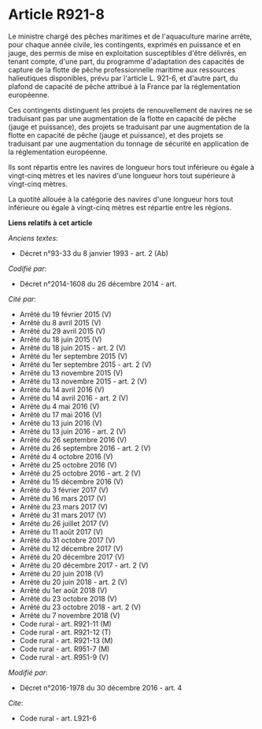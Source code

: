 # Article R921-8

Le ministre chargé des pêches maritimes et de l'aquaculture marine arrête, pour chaque année civile, les contingents,
exprimés en puissance et en jauge, des permis de mise en exploitation susceptibles d'être délivrés, en tenant compte, d'une
part, du programme d'adaptation des capacités de capture de la flotte de pêche professionnelle maritime aux ressources
halieutiques disponibles, prévu par l'article L. 921-6, et d'autre part, du plafond de capacité de pêche attribué à la France
par la réglementation européenne.

Ces contingents distinguent les projets de renouvellement de navires ne se traduisant pas par une augmentation de la flotte
en capacité de  pêche (jauge et puissance), des projets se traduisant par une  augmentation de la flotte en capacité de pêche
(jauge et puissance), et  des projets se traduisant par une augmentation du tonnage de sécurité en  application de la
réglementation européenne.

Ils sont répartis entre  les navires de longueur hors tout inférieure ou égale à vingt-cinq  mètres et les navires d'une
longueur hors tout supérieure à vingt-cinq  mètres. 

La quotité allouée à la catégorie des navires d'une longueur hors tout inférieure ou égale à vingt-cinq mètres est répartie
entre les régions.

**Liens relatifs à cet article**

_Anciens textes_:

  - Décret n°93-33 du 8 janvier 1993 - art. 2 (Ab)

_Codifié par_:

  - Décret n°2014-1608 du 26 décembre 2014 - art.

_Cité par_:

  - Arrêté du 19 février 2015 (V)
  - Arrêté du 8 avril 2015 (V)
  - Arrêté du 29 avril 2015 (V)
  - Arrêté du 18 juin 2015 (V)
  - Arrêté du 18 juin 2015 - art. 2 (V)
  - Arrêté du 1er septembre 2015 (V)
  - Arrêté du 1er septembre 2015 - art. 2 (V)
  - Arrêté du 13 novembre 2015 (V)
  - Arrêté du 13 novembre 2015 - art. 2 (V)
  - Arrêté du 14 avril 2016 (V)
  - Arrêté du 14 avril 2016 - art. 2 (V)
  - Arrêté du 4 mai 2016 (V)
  - Arrêté du 17 mai 2016 (V)
  - Arrêté du 13 juin 2016 (V)
  - Arrêté du 13 juin 2016 - art. 2 (V)
  - Arrêté du 26 septembre 2016 (V)
  - Arrêté du 26 septembre 2016 - art. 2 (V)
  - Arrêté du 4 octobre 2016 (V)
  - Arrêté du 25 octobre 2016 (V)
  - Arrêté du 25 octobre 2016 - art. 2 (V)
  - Arrêté du 15 décembre 2016 (V)
  - Arrêté du 3 février 2017 (V)
  - Arrêté du 16 mars 2017 (V)
  - Arrêté du 23 mars 2017 (V)
  - Arrêté du 31 mars 2017 (V)
  - Arrêté du 26 juillet 2017 (V)
  - Arrêté du 11 août 2017 (V)
  - Arrêté du 31 octobre 2017 (V)
  - Arrêté du 12 décembre 2017 (V)
  - Arrêté du 20 décembre 2017 (V)
  - Arrêté du 20 décembre 2017 - art. 2 (V)
  - Arrêté du 20 juin 2018 (V)
  - Arrêté du 20 juin 2018 - art. 2 (V)
  - Arrêté du 1er août 2018 (V)
  - Arrêté du 23 octobre 2018 (V)
  - Arrêté du 23 octobre 2018 - art. 2 (V)
  - Arrêté du 7 novembre 2018 (V)
  - Code rural - art. R921-11 (M)
  - Code rural - art. R921-12 (T)
  - Code rural - art. R921-13 (M)
  - Code rural - art. R951-7 (M)
  - Code rural - art. R951-9 (V)

_Modifié par_:

  - Décret n°2016-1978 du 30 décembre 2016 - art. 4

_Cite_:

  - Code rural - art. L921-6
